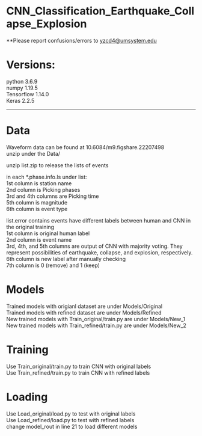 # CNN_Classification_Earthquake_Collapse_Explosion

**Please report confusions/errors to yzcd4@umsystem.edu 

# Versions:
python 3.6.9 \
numpy 1.19.5 \
Tensorflow 1.14.0 \
Keras 2.2.5 

------------------------------------

# Data

Waveform data can be found at 10.6084/m9.figshare.22207498 \
	unzip under the Data/

unzip list.zip to release the lists of events 

in each *.phase.info.ls under list: \
	1st column is station name \
 	2nd column is Picking phases \
	3rd and 4th columns are Picking time \
	5th column is magnitude \
	6th column is event type 
    
list.error contains events have different labels between human and CNN in the original training \
    1st column is original human label \
    2nd column is event name \
    3rd, 4th, and 5th columns are output of CNN with majority voting. They represent possibilities of earthquake, collapse, and explosion, respectively. \
    6th column is new label after manually checking \
    7th column is 0 (remove) and 1 (keep)

# Models

Trained models with origianl dataset are under Models/Original \
Trained models with refined dataset are under Models/Refined \
New trained models with Train_original/train.py are under Models/New_1 \
New trained models with Train_refined/train.py are under Models/New_2 

# Training

Use Train_original/train.py to train CNN with original labels \
Use Train_refined/train.py to train CNN with refined labels

# Loading

Use Load_original/load.py to test with original labels \
Use Load_refined/load.py to test with refined labels \
change model_rout in line 21 to load different models
